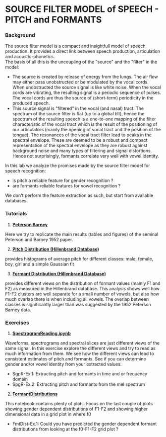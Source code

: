 #  SOURCE FILTER MODEL of SPEECH - PITCH and FORMANTS


### Background

The source filter model is a compact and insightfull model of speech production.
It provides a direct link between speech production, articulation and acoustic-phonetics.  
The basis of all this is the uncoupling of the "source" and the "filter" in the model:
- The source is created by release of energy from the lungs.   The air flow may either pass unobstructed or be modulated by the vocal cords.  When unobstructed the source signal is like white noise.  When the vocal cords are vibrating, the resulting signal is a periodic sequence of pulses.
The vocal cords are thus the source of (short-term) periodicity in the produced speech.
- This source signal is "filtered" in the vocal (and nasal) tract.   The spectrum of the source filter is flat (up to a global tilt), hence the spectrum of the resulting speech is a one-to-one mapping of the filter characteristic of the vocal tract which is the result of the positioning of our articulators (mainly the opening of vocal tract and the position of the tongue). The resonances of the vocal tract filter lead to peaks in the spectral envelope.  These are deemed to be a robust and compact representation of the spectral envelope as they are robust against background noise and many types of filtering and signal distortions.
Hence not surprisingly, formants correlate very well with vowel identity.

In this lab we analyze the promises made by the source filter model for speech recognition:   
- is pitch a reliable feature for gender recognition ?
- are formants reliable features for vowel recognition ?

We don't perform the feature extraction as such, but start from available databases.


### Tutorials

1. **[Peterson Barney](https://compi1234.github.io/spchlab/Tutorials/PetersonBarney.html)** 

Here we try to replicate the main results (tables and figures) of the seminal Peterson and Barney 1952 paper.

2. **[Pitch Distribution (Hillenbrand Database)](https://compi1234.github.io/spchlab/Tutorials/PitchDistribution.html)**

provides histograms of average pitch for different classes: male, female, boy, girl and a simple Gaussian fit

3. **[Formant Distribution (Hillenbrand Database)](https://compi1234.github.io/spchlab/Tutorials/HTML/FormantDistribution.html)**

provides different views on the distribution of formant values (mainly F1 and F2) as measured in the Hillenbrand database.
This analysis shows well how F1-F2 clusters are well separate for a small number of vowels, but also how much overlap there is when including all vowels.
The overlap between classes is significantly larger than was suggested by the 1952 Peterson Barney data.


### Exercises


1. **[SpectrogramReading.ipynb](SpectrogramReading.ipynb)**

Waveforms, spectrograms and spectral slices are just different views of the same signal.   In this exercise explore the different views and try to read as much information from them.
We see how the different views can lead to consistent estimates of pitch and formants.
See if you can determine gender and/or vowel identity from your extracted values.

+ SgpR-Ex.1: Extracting pitch and formants in time and or frequency domain
+ SpgR-Ex.2: Extracting pitch and formants from the mel spectrum


2. **[FormantDistributions](FormantDistribution.ipynb)**

This notebook contains plenty of plots.  Focus on the last couple of plots showing gender dependent distributions of F1-F2 and showing higher dimensional data
in a grid plot in where f0

+ FmtDist-Ex.1: Could you have predicted the gender dependent formant distributions from looking at the f0-F1-F2 grid plot ?


